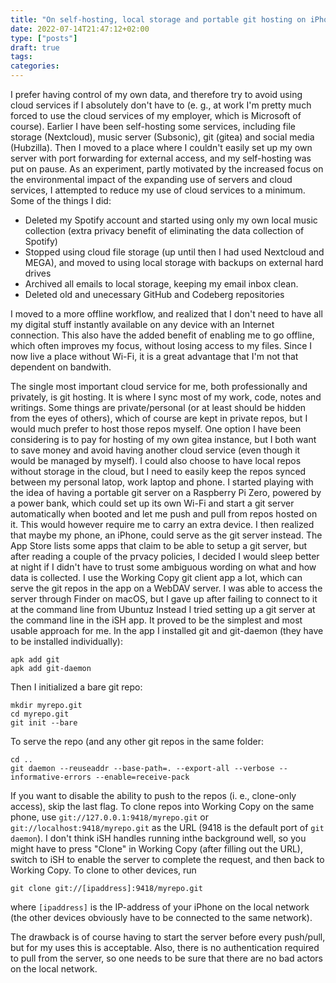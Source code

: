 ```yaml
---
title: "On self-hosting, local storage and portable git hosting on iPhone"
date: 2022-07-14T21:47:12+02:00
type: ["posts"]
draft: true
tags:
categories:
---
```



I prefer having control of my own data, and therefore try to avoid using cloud services if I absolutely don't have to (e. g., at work I'm pretty much forced to use the cloud services of my employer, which is Microsoft of course).
Earlier I have been self-hosting some services, including file storage (Nextcloud), music server (Subsonic), git (gitea) and social media (Hubzilla).
Then I moved to a place where I couldn't easily set up my own server with port forwarding for external access, and my self-hosting was put on pause.
As an experiment, partly motivated by the increased focus on the environmental impact of the expanding use of servers and cloud services, I attempted to reduce my use of cloud services to a minimum. 
Some of the things I did:

- Deleted my Spotify account and started using only my own local music collection (extra privacy benefit of eliminating the data collection of Spotify)
- Stopped using cloud file storage (up until then I had used Nextcloud and MEGA), and moved to using local storage with backups on external hard drives
- Archived all emails to local storage, keeping my email inbox clean.
- Deleted old and unecessary GitHub and Codeberg repositories 

I moved to a more offline workflow, and realized that I don't need to have all my digital stuff instantly available on any device with an Internet connection.
This also have the added benefit of enabling me to go offline, which often improves my focus, without losing access to my files.
Since I now live a place without Wi-Fi, it is a great advantage that I'm not that dependent on bandwith.

The single most important cloud service for me, both professionally and privately, is git hosting.
It is where I sync most of my work, code, notes and writings.
Some things are private/personal (or at least should be hidden from the eyes of others), which of course are kept in private repos, but I would much prefer to host those repos myself.
One option I have been considering is to pay for hosting of my own gitea instance, but I both want to save money and avoid having another cloud service (even though it would be managed by myself).
I could also choose to have local repos without storage in the cloud, but I need to easily keep the repos synced between my personal latop, work laptop and phone.
I started playing with the idea of having a portable git server on a Raspberry Pi Zero, powered by a power bank, which could set up its own Wi-Fi and start a git server automatically when booted and let me push and pull from repos hosted on it.
This would however require me to carry an extra device.
I then realized that maybe my phone, an iPhone, could serve as the git server instead.
The App Store lists some apps that claim to be able to setup a git server, but after reading a couple of the prvacy policies, I decided I would sleep better at night if I didn't have to trust some ambiguous wording on what and how data is collected.
I use the Working Copy git client app a lot, which can serve the git repos in the app on a WebDAV server.
I was able to access the server through Finder on macOS, but I gave up after failing to connect to it at the command line from Ubuntuz
Instead I tried setting up a git server at the command line in the iSH app.
It proved to be the simplest and most usable approach for me.
In the app I installed git and git-daemon (they have to be installed individually):

```shell
apk add git
apk add git-daemon
```

Then I initialized a bare git repo:

```shell
mkdir myrepo.git
cd myrepo.git
git init --bare
```

To serve the repo (and any other git repos in the same folder:

```shell
cd ..
git daemon --reuseaddr --base-path=. --export-all --verbose --informative-errors --enable=receive-pack
```

If you want to disable the ability to push to the repos (i. e., clone-only access), skip the last flag.
To clone repos into Working Copy on the same phone, use `git://127.0.0.1:9418/myrepo.git` or `git://localhost:9418/myrepo.git` as the URL (9418 is the default port of `git daemon`).
I don't think iSH handles running inthe background well, so you might have to press "Clone" in Working Copy (after filling out the URL), switch to iSH to enable the server to complete the request, and then back to Working Copy.
To clone to other devices, run

```shell
git clone git://[ipaddress]:9418/myrepo.git
```

where `[ipaddress]` is the IP-address of your iPhone on the local network (the other devices obviously have to be connected to the same network).

The drawback is of course having to start the server before every push/pull, but for my uses this is acceptable.
Also, there is no authentication required to pull from the server, so one needs to be sure that there are no bad actors on the local network.

         


